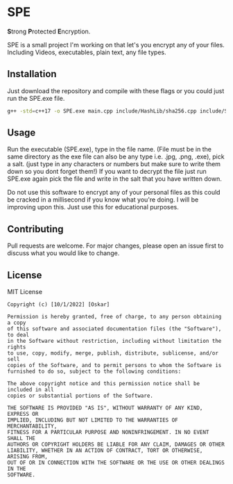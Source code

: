 # SPE
**S**trong **P**rotected **E**ncryption.

SPE is a small project I'm working on that let's you encrypt any of your files. Including Videos, executables, plain text, any file types.

## Installation

Just download the repository and compile with these flags or you could just run the SPE.exe file.
```bash
g++ -std=c++17 -o SPE.exe main.cpp include/HashLib/sha256.cpp include/SPE_Lib/SPE_Lib.cpp -I include/
```

## Usage

Run the executable (SPE.exe), type in the file name. (File must be in the same directory as the exe file can also be any type i.e. .jpg, .png, .exe), pick a salt. (just type in any characters or numbers but make sure to write them down so you dont forget them!) If you want to decrypt the file just run SPE.exe again pick the file and write in the salt that you have written down. 

Do not use this software to encrypt any of your personal files as this could be cracked in a millisecond if you know what you're doing. I will be improving upon this. Just use this for educational purposes.

## Contributing
Pull requests are welcome. For major changes, please open an issue first to discuss what you would like to change.

## License
MIT License

```
Copyright (c) [10/1/2022] [Oskar]

Permission is hereby granted, free of charge, to any person obtaining a copy
of this software and associated documentation files (the "Software"), to deal
in the Software without restriction, including without limitation the rights
to use, copy, modify, merge, publish, distribute, sublicense, and/or sell
copies of the Software, and to permit persons to whom the Software is
furnished to do so, subject to the following conditions:

The above copyright notice and this permission notice shall be included in all
copies or substantial portions of the Software.

THE SOFTWARE IS PROVIDED "AS IS", WITHOUT WARRANTY OF ANY KIND, EXPRESS OR
IMPLIED, INCLUDING BUT NOT LIMITED TO THE WARRANTIES OF MERCHANTABILITY,
FITNESS FOR A PARTICULAR PURPOSE AND NONINFRINGEMENT. IN NO EVENT SHALL THE
AUTHORS OR COPYRIGHT HOLDERS BE LIABLE FOR ANY CLAIM, DAMAGES OR OTHER
LIABILITY, WHETHER IN AN ACTION OF CONTRACT, TORT OR OTHERWISE, ARISING FROM,
OUT OF OR IN CONNECTION WITH THE SOFTWARE OR THE USE OR OTHER DEALINGS IN THE
SOFTWARE.
```
